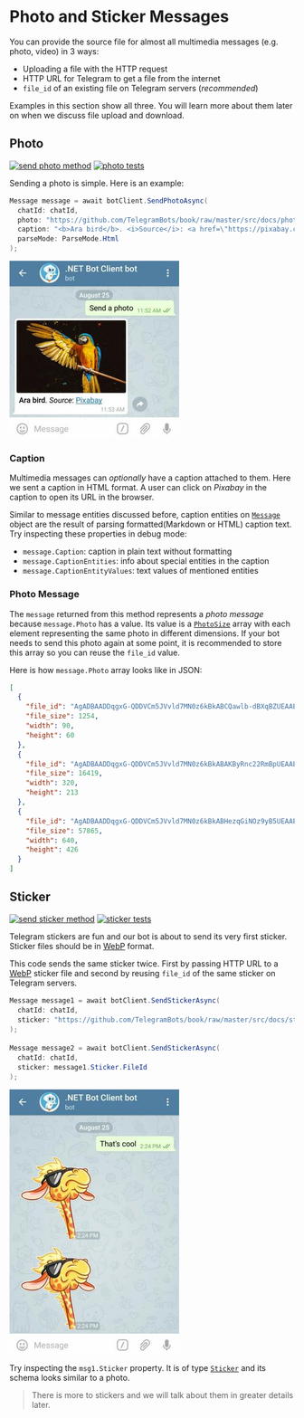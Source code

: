 # Photo and Sticker Messages

You can provide the source file for almost all multimedia messages (e.g. photo, video) in 3 ways:

- Uploading a file with the HTTP request
- HTTP URL for Telegram to get a file from the internet
- `file_id` of an existing file on Telegram servers (_recommended_)

Examples in this section show all three.
You will learn more about them later on when we discuss file upload and download.

## Photo

[![send photo method](https://img.shields.io/badge/Bot_API_method-sendPhoto-blue.svg?style=flat-square)](https://core.telegram.org/bots/api#sendphoto)
[![photo tests](https://img.shields.io/badge/Examples-Photo_Messages-green.svg?style=flat-square)](https://github.com/TelegramBots/Telegram.Bot/blob/master/test/Telegram.Bot.Tests.Integ/Sending%20Messages/SendingPhotoMessageTests.cs)

Sending a photo is simple. Here is an example:

```c#
Message message = await botClient.SendPhotoAsync(
  chatId: chatId,
  photo: "https://github.com/TelegramBots/book/raw/master/src/docs/photo-ara.jpg",
  caption: "<b>Ara bird</b>. <i>Source</i>: <a href=\"https://pixabay.com\">Pixabay</a>",
  parseMode: ParseMode.Html
);
```

![photo message](../docs/shot-photo_msg.jpg)

### Caption

Multimedia messages can _optionally_ have a caption attached to them. Here we sent a caption in HTML format.
A user can click on _Pixabay_ in the caption to open its URL in the browser.

Similar to message entities discussed before, caption entities on [`Message`] object are the result of
parsing formatted(Markdown or HTML) caption text.
Try inspecting these properties in debug mode:

- `message.Caption`: caption in plain text without formatting
- `message.CaptionEntities`: info about special entities in the caption
- `message.CaptionEntityValues`: text values of mentioned entities

### Photo Message

The `message` returned from this method represents a _photo message_ because `message.Photo` has a value.
Its value is a [`PhotoSize`] array with each element representing the same photo in different dimensions.
If your bot needs to send this photo again at some point, it is recommended to store this array
so you can reuse the `file_id` value.

Here is how `message.Photo` array looks like in JSON:

```json
[
  {
    "file_id": "AgADBAADDqgxG-QDDVCm5JVvld7MN0z6kBkABCQawlb-dBXqBZUEAAEC",
    "file_size": 1254,
    "width": 90,
    "height": 60
  },
  {
    "file_id": "AgADBAADDqgxG-QDDVCm5JVvld7MN0z6kBkABAKByRnc22RmBpUEAAEC",
    "file_size": 16419,
    "width": 320,
    "height": 213
  },
  {
    "file_id": "AgADBAADDqgxG-QDDVCm5JVvld7MN0z6kBkABHezqGiNOz9yB5UEAAEC",
    "file_size": 57865,
    "width": 640,
    "height": 426
  }
]
```

## Sticker

[![send sticker method](https://img.shields.io/badge/Bot_API_method-sendSticker-blue.svg?style=flat-square)](https://core.telegram.org/bots/api#sendsticker)
[![sticker tests](https://img.shields.io/badge/Examples-Sticker_Messages-green.svg?style=flat-square)](https://github.com/TelegramBots/Telegram.Bot/blob/master/test/Telegram.Bot.Tests.Integ/Stickers/StickersTests.cs)

Telegram stickers are fun and our bot is about to send its very first sticker.
Sticker files should be in [WebP] format.

This code sends the same sticker twice. First by passing HTTP URL to a [WebP] sticker file and
second by reusing `file_id` of the same sticker on Telegram servers.

```c#
Message message1 = await botClient.SendStickerAsync(
  chatId: chatId,
  sticker: "https://github.com/TelegramBots/book/raw/master/src/docs/sticker-fred.webp"
);

Message message2 = await botClient.SendStickerAsync(
  chatId: chatId,
  sticker: message1.Sticker.FileId
);
```

![sticker messages](../docs/shot-sticker_msgs.jpg)

Try inspecting the `msg1.Sticker` property. It is of type [`Sticker`] and its schema looks similar to a photo.

> There is more to stickers and we will talk about them in greater details later.

<!-- -------------- -->

[`Message`]: https://core.telegram.org/bots/api#message
[`PhotoSize`]: https://core.telegram.org/bots/api#photosize
[WebP]: https://developers.google.com/speed/webp/
[`Sticker`]: https://core.telegram.org/bots/api#sticker
